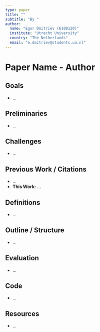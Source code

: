 ```yaml
---
type: paper
title: ""
subtitle: "By "
author:
  name: "Egor Dmitriev (6100120)"
  institute: "Utrecht University"
  country: "The Netherlands"
  email: "e.dmitriev@students.uu.nl"
---
```


# Paper Name - Author 



## Goals

- ...

## Preliminaries

- ...

## Challenges

- ...

## Previous Work / Citations

- ...
- **This Work:** ...

## Definitions

* …

## Outline / Structure

- ...

## Evaluation

- ...

## Code

- ...

## Resources

- ...